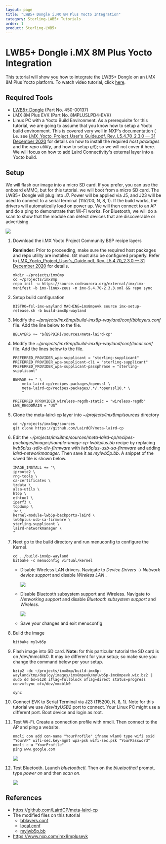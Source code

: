 ```yaml
---
layout: page
title: "LWB5+ Dongle i.MX 8M Plus Yocto Integration"
category: Sterling-LWB5+ Tutorials
order: 1
product: Sterling-LWB5+ 
---
```


# LWB5+ Dongle i.MX 8M Plus Yocto Integration



 This tutorial will show you how to integrate the LWB5+ Dongle on an i.MX 8M Plus Yocto platform. To watch video tutorial, click [here](https://youtu.be/Fo51VTsuSb4).

## Required Tools

   - [LWB5+ Dongle](https://www.lairdconnect.com/wireless-modules/wifi-modules-bluetooth/sterling-lwb5-plus-wifi-5-bluetooth-5-module) (Part No. 450-00137)
   - i.MX 8M Plus EVK (Part No. 8MPLUSLPD4-EVK)
   - Linux PC with a Yocto Build Environment. As a prerequisite for this tutorial, we are going to assume that you know how to setup a Yocto build environment. This is covered very well in NXP's documentation ( i.e. see [i.MX_Yocto_Project_User's_Guide.pdf, Rev. L5.4.70_2.3.0 — 31 December 2020](https://community.nxp.com/pwmxy87654/attachments/pwmxy87654/imx-processors/171785/1/i.MX_Yocto_Project_User's_Guide.pdf) for details on how to install the required *host packages* and the *repo utility*, and how to setup *git*); so we will not cover it here. We will focus on how to add Laird Connectivity's external layer into a Yocto build. 

## Setup

   We will flash our image into a micro SD card. If you prefer, you can use the onboard eMMC, but for this tutorial. we will boot from a micro SD card. The LWB5+ Dongle will plug into J7. Power will be applied via J5, and J23 will be used to connect to a serial terminal (115200, N, 8, 1). If the build works, the drivers will automatically load on power up. We will then connect to an AP and do a ping to demonstrate that Wi-Fi works. For Bluetooth, we will do a scan to show that the module can detect devices that are discoverable or advertising.

   ![](./images/dongle/Setup.PNG)

   

1. Download the i.MX Yocto Project Community BSP recipe layers

   **Reminder:** Prior to proceeding, make sure the required host packages and repo utility are installed. Git must also be configured properly. Refer to [i.MX_Yocto_Project_User's_Guide.pdf, Rev. L5.4.70_2.3.0 — 31 December 2020](https://community.nxp.com/pwmxy87654/attachments/pwmxy87654/imx-processors/171785/1/i.MX_Yocto_Project_User's_Guide.pdf) for details.

   ```
   mkdir ~/projects/imx8mp
   cd ~/projects/imx8mp
   repo init -u https://source.codeaurora.org/external/imx/imx-manifest -b imx-linux-zeus -m imx-5.4.70-2.3.3.xml && repo sync 
   ```

   

2. Setup build configuration

   ```
   DISTRO=fsl-imx-wayland MACHINE=imx8mpevk source imx-setup-release.sh -b build-imx8p-wayland 
   ```

   

3. Modify the *~/projects/imx8mp/build-imx8p-wayland/conf/bblayers.conf* file. Add the line below to the file.

   ```
   BBLAYERS += "${BSPDIR}/sources/meta-laird-cp" 
   ```

   

4. Modify the  *~/projects/imx8mp/build-imx8p-wayland/conf/local.conf* file.  Add the lines below to the file.

   ```
   PREFERRED_PROVIDER_wpa-supplicant = "sterling-supplicant" 
   PREFERRED_PROVIDER_wpa-supplicant-cli = "sterling-supplicant" 
   PREFERRED_PROVIDER_wpa-supplicant-passphrase = "sterling-supplicant" 
   
   BBMASK += " \ 
       meta-laird-cp/recipes-packages/openssl \ 
       meta-laird-cp/recipes-packages/.*/.*openssl10.* \ 
       "
   
   PREFERRED_RPROVIDER_wireless-regdb-static = "wireless-regdb" 
   LWB_REGDOMAIN = "US" 
   ```

   

5. Clone the meta-laird-cp layer into *~/projects/imx8mp/sources* directory

   ```
   cd ~/projects/imx8mp/sources
   git clone https://github.com/LairdCP/meta-laird-cp
   ```

   

6. Edit the *~/projects/imx8mp/sources/meta-laird-cp/recipes-packages/images/sample-image-cp-lwb5plus.bb* recipe by replacing *lwb5plus-sdio-div-firmware* with *lwb5plus-usb-sa-firmware* and adding *laird-networkmanager*. Then save it as *mylwb5p.bb*. A snippet of the saved file is shown below.

   ```
   IMAGE_INSTALL += "\ 
   iproute2 \ 
   rng-tools \ 
   ca-certificates \ 
   tzdata \ 
   alsa-utils \ 
   htop \ 
   ethtool \ 
   iperf3 \ 
   tcpdump \ 
   iw \ 
   kernel-module-lwb5p-backports-laird \ 
   lwb5plus-usb-sa-firmware \ 
   sterling-supplicant \ 
   laird-networkmanager \ 
   " 
   ```

   


7. Next go to the build directory and run menuconfig to configure the Kernel.

   ```
   cd ../build-imx8p-wayland 
   bitbake -c menuconfig virtual/kernel
   
   ```

   - Disable Wireless LAN drivers. Navigate to *Device Drivers* -> *Network device support* and disable *Wireless LAN* .

     

     ![](./images/dongle/wlan-kernel-setting.PNG)

     

   - Disable Bluetooth subsystem support and Wireless. Navigate to *Networking support* and disable *Bluetooth subsystem* *support* and *Wireless*.

     

     ![](./images/dongle/bt-wireless-kernel-setting.PNG)

     
     
   - Save your changes and exit menuconfig

     

8. Build the image

    ```
    bitbake mylwb5p
    ```

    

9. Flash image into SD card. **Note:** for this particular tutorial the SD card is on /dev/mmcblk0. It may be different for your setup; so make sure you change the command below per your setup.

    ```
    bzip2 -dc ~/projects/imx8mp/build-imx8p-wayland/tmp/deploy/images/imx8mpevk/mylwb5p-imx8mpevk.wic.bz2 | sudo dd bs=512K iflag=fullblock oflag=direct status=progress conv=fsync of=/dev/mmcblk0
    
    sync
    ```

    

10. Connect EVK to Serial Terminal via J23 (115200, N, 8, 1). Note for this tutorial we use */dev/ttyUSB2* port to connect. Your Linux PC might use a different port. Boot device and login as root.

    

11. Test Wi-Fi. Create a connection profile with nmcli. Then connect to the AP and ping a website.

     ```
     nmcli con add con-name "YourProfile" ifname wlan0 type wifi ssid "YourAP" wifi-sec.key-mgmt wpa-psk wifi-sec.psk "YourPassword" 
     nmcli c u "YourProfile" 
     ping www.google.com
     ```

     ![](./images/dongle/ping.png)

     

12. Test Bluetooth. Launch *bluetoothctl*. Then on the *bluetoothctl* prompt, type *power on* and then *scan on*.

     

     ![](./images/dongle/BTScan.png)

     

## References

- https://github.com/LairdCP/meta-laird-cp
- The modified files on this tutorial
  - [bblayers.conf](../src/dongle/bblayers.conf)
  - [local.conf](../src/dongle/local.conf)
  - [mylwb5p.bb](../src/dongle/mylwb5p.bb)
- https://www.nxp.com/imx8mplusevk
